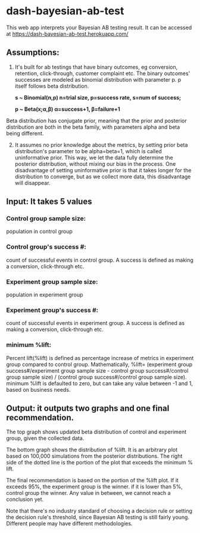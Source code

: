 # dash-bayesian-ab-test
This web app interprets your Bayesian AB testing result.  It can be accessed at https://dash-bayesian-ab-test.herokuapp.com/

## Assumptions:
1. It's built for ab testings that have binary outcomes, eg conversion, retention, click-through, customer complaint etc. The binary outcomes' successes are modeled as binomial distribution with parameter p. p itself follows beta distribution.

    **s ~ Binomial(n,p)  n=trial size, p=success rate, s=num of success;**

    **p ~ Beta(x;α,β)   α=success+1, β=failure+1**

Beta distribution has conjugate prior, meaning that the prior and posterior distribution are both in the beta family, with parameters alpha and beta being different.

2. It assumes no prior knowledge about the metrics, by setting prior beta distribution's parameter to be alpha=beta=1, which is called uninformative prior. This way,  we let the data fully determine the posterior distribution, without mixing our bias in the process. One disadvantage of setting uninformative prior is that it takes longer for the distribution to converge, but as we collect more data, this disadvantage will disappear.


## Input: It takes 5 values

### Control group sample size:
population in control group

### Control group's success #:
count of successful events in control group. A success is defined as making a conversion, click-through etc.

### Experiment group sample size:
population in experiment group

### Experiment group's success #:
count of successful events in experiment group. A success is defined as making a conversion, click-through etc.

### minimum %lift:
Percent lift(%lift) is defined as percentage increase of metrics in experiment group compared to control group. Mathematically,
%lift= (experiment group success#/experiment group sample size - control group success#/control group sample size) / (control group success#/control group sample size).
minimum %lift is defaulted to zero, but can take any value between -1 and 1, based on business needs.

## Output: it outputs two graphs and one final recommendation.

The top graph shows updated beta distribution of control and experiment group, given the collected data.

The bottom graph shows the distribution of %lift. It is an arbitrary plot based on 100,000 simulations from the posterior distributions. The right side of the dotted line is the portion of the plot that exceeds the minimum % lift.

The final recommendation is based on the portion of the %lift plot.  If it exceeds 95%, the experiment group is the winner. if it is lower than 5%, control group the winner. Any value in between,  we cannot reach a conclusion yet.

Note that there's no industry standard of choosing a decision rule or setting the decision rule's threshold, since Bayesian AB testing is still fairly young.  Different people may have different methodologies.  
